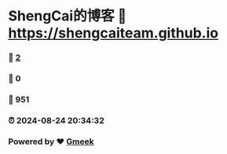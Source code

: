 # ShengCai的博客 :link: https://shengcaiteam.github.io 
### :page_facing_up: [2](https://shengcaiteam.github.io/tag.html) 
### :speech_balloon: 0 
### :hibiscus: 951 
### :alarm_clock: 2024-08-24 20:34:32 
### Powered by :heart: [Gmeek](https://github.com/Meekdai/Gmeek)
